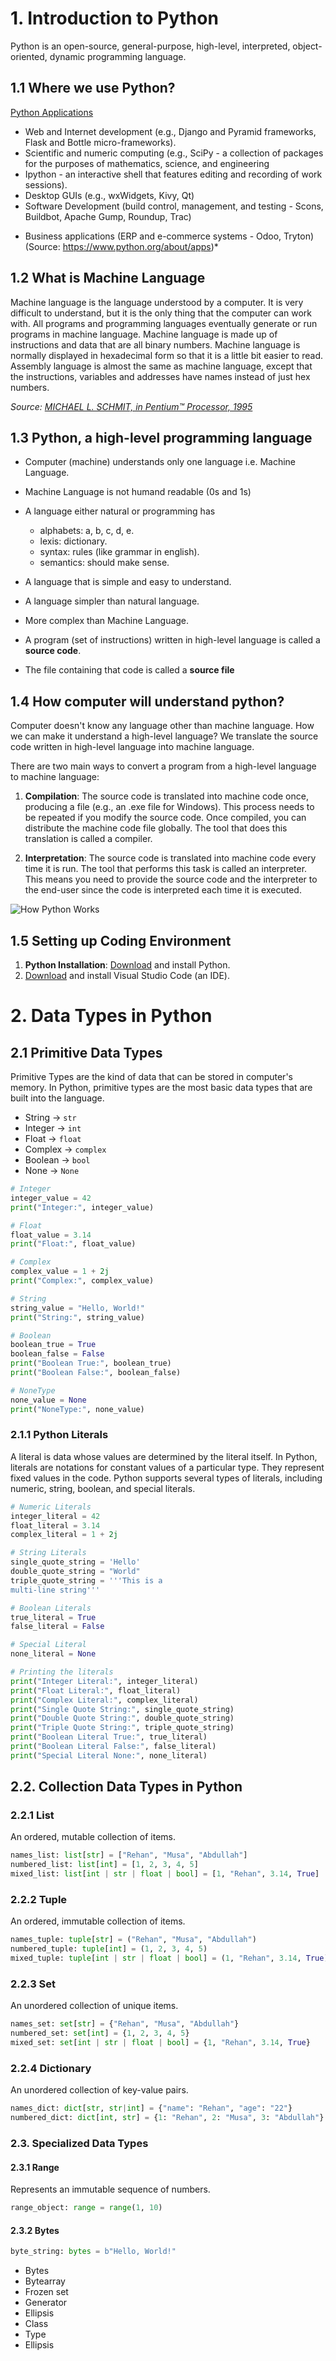 # 1. Introduction to Python

Python is an open-source, general-purpose, high-level, interpreted, object-oriented, dynamic programming language.

## 1.1 Where we use Python?

[Python Applications](https://wiki.python.org/moin/Applications)

- Web and Internet development (e.g., Django and Pyramid frameworks, Flask and Bottle micro-frameworks).
- Scientific and numeric computing (e.g., SciPy - a collection of packages for the purposes of mathematics, science, and engineering
- Ipython - an interactive shell that features editing and recording of work sessions).
- Desktop GUIs (e.g., wxWidgets, Kivy, Qt)
- Software Development (build control, management, and testing - Scons, Buildbot, Apache Gump, Roundup, Trac)
* Business applications (ERP and e-commerce systems - Odoo, Tryton)
  (Source: https://www.python.org/about/apps)\*

## 1.2 What is Machine Language
Machine language is the language understood by a computer. It is very difficult to understand, but it is the only thing that the computer can work with. All programs and programming languages eventually generate or run programs in machine language. Machine language is made up of instructions and data that are all binary numbers. Machine language is normally displayed in hexadecimal form so that it is a little bit easier to read. Assembly language is almost the same as machine language, except that the instructions, variables and addresses have names instead of just hex numbers.

*Source: [MICHAEL L. SCHMIT, in Pentium™ Processor, 1995](https://www.sciencedirect.com/topics/engineering/machine-language#:~:text=Machine%20language%20is%20made%20up,little%20bit%20easier%20to%20read.)*

## 1.3 Python, a high-level programming language
* Computer (machine) understands only one language i.e. Machine Language. 
* Machine Language is not humand readable (0s and 1s)
* A language either natural or programming has
  * alphabets: a, b, c, d, e.
  * lexis: dictionary.
  * syntax: rules (like grammar in english).
  * semantics: should make sense.

* A language that is simple and easy to understand.
* A language simpler than natural language.
* More complex than Machine Language.
* A program (set of instructions) written in high-level language is called a **source code**.
* The file containing that code is called a **source file**

## 1.4 How computer will understand python?
Computer doesn't know any language other than machine language. How we can make it understand a high-level language?
We translate the source code written in high-level language into machine language.

There are two main ways to convert a program from a high-level language to machine language:

1. **Compilation**: The source code is translated into machine code once, producing a file (e.g., an .exe file for Windows). This process needs to be repeated if you modify the source code. Once compiled, you can distribute the machine code file globally. The tool that does this translation is called a compiler.

2. **Interpretation**: The source code is translated into machine code every time it is run. The tool that performs this task is called an interpreter. This means you need to provide the source code and the interpreter to the end-user since the code is interpreted each time it is executed.

![How Python Works](image.png)

## 1.5 Setting up Coding Environment
1. **Python Installation**:  [Download](https://www.python.org/downloads/) and install Python.
2. [Download](https://code.visualstudio.com/download) and install Visual Studio Code (an IDE). 

# 2. Data Types in Python
## 2.1 Primitive Data Types
Primitive Types are the kind of data that can be stored in computer's memory. In Python, primitive types are the most basic data types that are built into the language.
* String -> `str`
* Integer -> `int`
* Float -> `float`
* Complex -> `complex`
* Boolean -> `bool`
* None -> `None`
``` python
# Integer
integer_value = 42
print("Integer:", integer_value)

# Float
float_value = 3.14
print("Float:", float_value)

# Complex
complex_value = 1 + 2j
print("Complex:", complex_value)

# String
string_value = "Hello, World!"
print("String:", string_value)

# Boolean
boolean_true = True
boolean_false = False
print("Boolean True:", boolean_true)
print("Boolean False:", boolean_false)

# NoneType
none_value = None
print("NoneType:", none_value)
```

### 2.1.1 Python Literals
A literal is data whose values are determined by the literal itself.
In Python, literals are notations for constant values of a particular type. They represent fixed values in the code. Python supports several types of literals, including numeric, string, boolean, and special literals.

```python
# Numeric Literals
integer_literal = 42
float_literal = 3.14
complex_literal = 1 + 2j

# String Literals
single_quote_string = 'Hello'
double_quote_string = "World"
triple_quote_string = '''This is a
multi-line string'''

# Boolean Literals
true_literal = True
false_literal = False

# Special Literal
none_literal = None

# Printing the literals
print("Integer Literal:", integer_literal)
print("Float Literal:", float_literal)
print("Complex Literal:", complex_literal)
print("Single Quote String:", single_quote_string)
print("Double Quote String:", double_quote_string)
print("Triple Quote String:", triple_quote_string)
print("Boolean Literal True:", true_literal)
print("Boolean Literal False:", false_literal)
print("Special Literal None:", none_literal)
```
## 2.2. Collection Data Types in Python
### 2.2.1 List
An ordered, mutable collection of items.
 ```python 
names_list: list[str] = ["Rehan", "Musa", "Abdullah"]
numbered_list: list[int] = [1, 2, 3, 4, 5]
mixed_list: list[int | str | float | bool] = [1, "Rehan", 3.14, True]
```
### 2.2.2 Tuple
An ordered, immutable collection of items.
``` python
names_tuple: tuple[str] = ("Rehan", "Musa", "Abdullah")
numbered_tuple: tuple[int] = (1, 2, 3, 4, 5)
mixed_tuple: tuple[int | str | float | bool] = (1, "Rehan", 3.14, True)
```

### 2.2.3 Set
An unordered collection of unique items.
```python
names_set: set[str] = {"Rehan", "Musa", "Abdullah"}
numbered_set: set[int] = {1, 2, 3, 4, 5}
mixed_set: set[int | str | float | bool] = {1, "Rehan", 3.14, True}
```
### 2.2.4 Dictionary
An unordered collection of key-value pairs.
```python
names_dict: dict[str, str|int] = {"name": "Rehan", "age": "22"}
numbered_dict: dict[int, str] = {1: "Rehan", 2: "Musa", 3: "Abdullah"}
```
### 2.3. Specialized Data Types
#### 2.3.1 Range
Represents an immutable sequence of numbers.
```python
range_object: range = range(1, 10)
```
#### 2.3.2 Bytes
```python
byte_string: bytes = b"Hello, World!"
```

* Bytes
* Bytearray
* Frozen set
* Generator
* Ellipsis
* Class
* Type
* Ellipsis